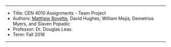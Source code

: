 *******************************************************************

* Title:     CEN 4010 Assignments - Team Project
* Authors:  [Matthew Boyette](mailto:Dyndrilliac@gmail.com), David Hughes, William Mejia, Demetrius Myers, and Slaven Popadic
* Professor: Dr. Douglas Leas
* Term:      Fall 2016

*******************************************************************

